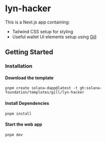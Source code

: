 # lyn-hacker

This is a Next.js app containing:

- Tailwind CSS setup for styling
- Useful wallet UI elements setup using [Gill](https://gill.site/)

## Getting Started

### Installation

#### Download the template

```shell
pnpm create solana-dapp@latest -t gh:solana-foundation/templates/gill/lyn-hacker
```

#### Install Dependencies

```shell
pnpm install
```

#### Start the web app

```shell
pnpm dev
```
